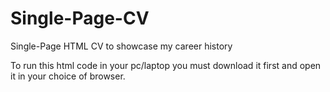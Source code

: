 # Single-Page-CV
Single-Page HTML CV to showcase my career history

To run this html code in your pc/laptop you must download it first and open it in your choice of browser.
